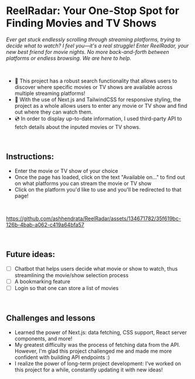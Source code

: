 # ReelRadar: Your One-Stop Spot for Finding Movies and TV Shows 

*Ever get stuck endlessly scrolling through streaming platforms, trying to decide what to watch? I feel you—it's a real struggle!*
*Enter ReelRadar, your new best friend for movie nights. No more back-and-forth between platforms or endless browsing. We are here to help.* 

&nbsp;


- 🎥 This project has a robust search functionality that allows users to discover where specific movies or TV shows are available across multiple streaming platforms!
- 🍿 With the use of Next.js and TailwindCSS for responsive styling, the project as a whole allows users to enter any movie or TV show and find out where they can watch them. 
- 💿 In order to display up-to-date information, I used third-party API to fetch details about the inputed movies or TV shows.

&nbsp;

## Instructions:
- Enter the movie or TV show of your choice
- Once the page has loaded, click on the text "Available on..." to find out on what platforms you can stream the movie or TV show
- Click on the platform you'd like to use and you'll be redirected to that page!

&nbsp;

https://github.com/ashhendrata/ReelRadar/assets/134671782/35f619bc-126b-4bab-a062-c419a64bfa57

&nbsp;

## Future ideas:
- [ ] Chatbot that helps users decide what movie or show to watch, thus streamlining the movie/show selection process
- [ ] A bookmarking feature
- [ ] Login so that one can store a list of movies

&nbsp;

## Challenges and lessons
- Learned the power of Next.js: data fetching, CSS support, React server components, and more!
- My greatest difficulty was the process of fetching data from the API. However, I'm glad this project challenged me and made me more confident with building API endpoints :)
- I realize the power of long-term project development: I've worked on this project for a while, constantly updating it with new ideas!
